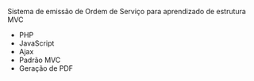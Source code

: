 Sistema de emissão de Ordem de Serviço para aprendizado de estrutura MVC

- PHP
- JavaScript
- Ajax
- Padrão MVC
- Geração de PDF
